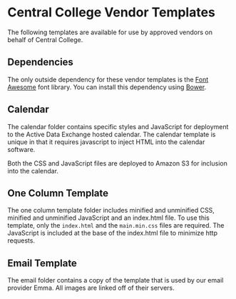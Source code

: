 # Central College Vendor Templates

The following templates are available for use by approved vendors on behalf of Central College.

## Dependencies
The only outside dependency for these vendor templates is the [Font Awesome](http://fontawesome.io/) font library. You can install this dependency using [Bower](https://bower.io).

## Calendar
The calendar folder contains specific styles and JavaScript for deployment to the Active Data Exchange hosted calendar. The calendar template is unique in that it requires javascript to inject HTML into the calendar software.

Both the CSS and JavaScript files are deployed to Amazon S3 for inclusion into the calendar.

## One Column Template
The one column template folder includes minified and unminified CSS, minified and unminified JavaScript and an index.html file. To use this template, only the `index.html` and the `main.min.css` files are required. The JavaScript is included at the base of the index.html file to minimize http requests.

## Email Template
The email folder contains a copy of the template that is used by our email provider Emma. All images are linked off of their servers.
